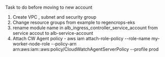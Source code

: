 Task to do before moving to new account

1. Create VPC , subnet and security group
2. Change resource groups from example to regencrops-eks
3. rename module name in alb_ingress_controller_service_account  from service accout to alb-service-account
4. Attach CW Agent policy - aws iam attach-role-policy --role-name my-worker-node-role  --policy-arn arn:aws:iam::aws:policy/CloudWatchAgentServerPolicy --profile prod